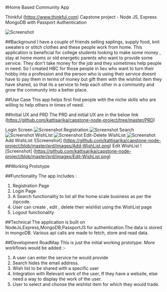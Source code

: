 #Home Based Community App

Thinkful (https://www.thinkful.com) Capstone project - Node JS, Express MongoDB with Passport Authentication

![Screenshot](https://github.com/kattisarika/capstone-node-project/blob/master/prd/images/homepage.png)


##Background
I have a couple of friends selling saplings, supply food, knit sweaters or stitch clothes and these people work from home. This application is beneficial for college students looking to make some money , stay at home moms or old energetic parents who want to provide some service. They don't take money for the job and they sometimes help people in need. So I created HBC for those people in lieu who want to turn their hobby into a profession and the person who is using their service doesnt have to pay them in terms of money but gift them with the wishlist item they have shared, so that its a service to help each other in a community and grow the community into a better place. 

##Use Case 
This app helps first find people with the niche skills who are willing to help others in times of need. 

##Initial UX and PRD
 The PRD and initial UX are in the below link (https://github.com/kattisarika/capstone-node-project/tree/master/PRD)
 
 Login Screen ![Screenshot](https://github.com/kattisarika/capstone-node-project/blob/master/prd/images/Login-Page.png)
 Registration ![Screenshot](https://github.com/kattisarika/capstone-node-project/blob/master/prd/images/Register-HBC.png)
 Search     ![Screenshot](https://github.com/kattisarika/capstone-node-project/blob/master/prd/images/Profile-Search.png)
 WishList   ![Screenshot](https://github.com/kattisarika/capstone-node-project/blob/master/prd/images/WishList-home.png)
 Edit-Delete WishList ![Screenshot](https://github.com/kattisarika/capstone-node-project/blob/master/prd/images/Edit-Delete-WishList.png)
 Add WishList ![Screenshot] (https://github.com/kattisarika/capstone-node-project/blob/master/prd/images/Add-WishList.png)
 Edit WishList ![Screenshot] (https://github.com/kattisarika/capstone-node-project/blob/master/prd/images/Edit-WishList.png)


##Working Prototype 


##Functionality 
The app includes :

1. Registration Page 
2. Login Page
3. A Search functionality to list all the home scale business as per the zipcode. 
4. User can create , edit , delete their wishlist using the WishList page
5. Logout functionality

##Technical
The application is built on NodeJs,Express,MongoDB,PassportJS for authentication.The data is stored in mongoDB. Various api calls are made to fetch, store  and read data. 

##Development RoadMap
This is just the initial working prototype. More workflows would be added :-
1. A user can enter the service he would provide 
2. Search hides the email address. 
3. Wish list to be shared with a specific user 
4. Integration with Relevant work of the user, If they have a website, else need  a way to display the work of the user.
5. User to select and choose the wishlist item for which they would trade.


